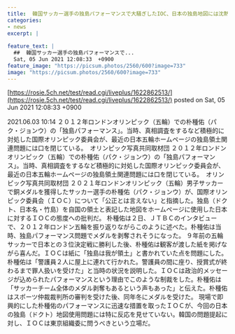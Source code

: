 ```yaml
---
title:  韓国サッカー選手の独島パフォーマンスで大騒ぎしたIOC、日本の独島地図には沈黙。ボイコットするぞ 
categories:
- news
excerpt: |
  
feature_text: |
  ##  韓国サッカー選手の独島パフォーマンスで...
  Sat, 05 Jun 2021 12:08:33  +0900
feature_image: "https://picsum.photos/2560/600?image=733"
image: "https://picsum.photos/2560/600?image=733"
---
```


[https://rosie.5ch.net/test/read.cgi/liveplus/1622862513/](https://rosie.5ch.net/test/read.cgi/liveplus/1622862513/)
posted on Sat, 05 Jun 2021 12:08:33  +0900

<!--more-->

2021.06.03 10:14 ２０１２年ロンドンオリンピック（五輪）での朴種佑（パク・ジョンウ）の「独島パフォーマンス」。当時、真相調査をするなど積極的に対処した国際オリンピック委員会が、最近の日本五輪ホームページの独島領土関連問題には口を閉じている。　オリンピック写真共同取材団 ２０１２年ロンドンオリンピック（五輪）での朴種佑（パク・ジョンウ）の「独島パフォーマンス」。当時、真相調査をするなど積極的に対処した国際オリンピック委員会が、最近の日本五輪ホームページの独島領土関連問題には口を閉じている。　オリンピック写真共同取材団 ２０２１年ロンドンオリンピック（五輪）男子サッカーで銅メダルを獲得したサッカー選手の朴種佑（パク・ジョンウ）が、国際オリンピック委員会（ＩＯＣ）について「公正とは言えない」と指摘した。独島（ドクト、日本名・竹島）を自国の領土と表記した地図をホームページに使用した日本に対するＩＯＣの態度への批判だ。 朴種佑は２日、ＪＴＢＣのインタビューで、２０１２年ロンドン五輪を振り返りながらこのように述べた。朴種佑は当時、独島パフォーマンス問題でメダルを剥奪されそうになった。 ９年前の五輪サッカーで日本との３位決定戦に勝利した後、朴種佑は観客が渡した紙を掲げながら喜んだ。ＩＯＣは紙に「独島は我が領土」と書かれていた点を問題にした。朴種佑は「警護員２人に屋上に連れて行かれた。警護員の間に座り、授賞式が終わるまで罪人扱いを受けた」と当時の状況を説明した。ＩＯＣは政治的メッセージが込められたパフォーマンスという理由でこのような制裁をした。朴種佑は「サッカーチーム全体のメダル剥奪もあるという声もあった」と伝えた。朴種佑はスポーツ仲裁裁判所の審判を受けた後、同年冬にメダルを受けた。 現場で即興的にした朴種佑のパフォーマンスに迅速な措置を取ったＩＯＣが、今回の日本の独島（ドクト）地図使用問題には特に反応を見せていない。韓国の問題提起に対し、ＩＯＣは東京組織委に問うべきという立場だ。
